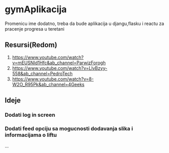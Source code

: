# gymAplikacija
Promenicu ime dodatno, treba da bude aplikacija u djangu,flasku i reactu za pracenje progresa u teretani
## Resursi(Redom)
1. https://www.youtube.com/watch?v=mEUSNId1Hfc&ab_channel=ParwizForogh
2. https://www.youtube.com/watch?v=LlvBzyy-558&ab_channel=PedroTech
3. https://www.youtube.com/watch?v=8-W2O_R95Pk&ab_channel=4Geeks

## Ideje
### Dodati log in screen
### Dodati feed opciju sa mogucnosti dodavanja slika i informacijama o liftu
...
